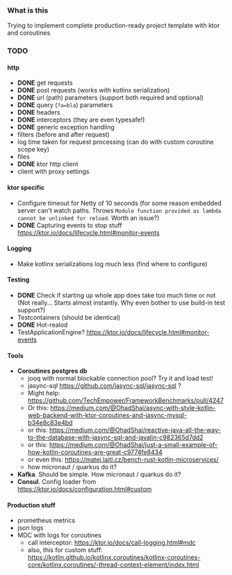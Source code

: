 ### What is this 

Trying to implement complete production-ready project template with ktor and coroutines

### TODO

#### http

- **DONE** get requests
- **DONE** post requests (works with kotlinx serialization)
- **DONE** url (path) parameters (support both required and optional)
- **DONE** query (`?a=bla`) parameters
- **DONE** headers
- **DONE** interceptors (they are even typesafe!)
- **DONE** generic exception handling
- filters (before and after request)
- log time taken for request processing (can do with custom coroutine scope key)
- files
- **DONE** ktor http client 
- client with proxy settings

#### ktor specific

- Configure timeout for Netty of 10 seconds (for some reason embedded server can't watch paths. 
Throws `Module function provided as lambda cannot be unlinked for reload`. Worth an issue?)
- **DONE** Capturing events to stop stuff https://ktor.io/docs/lifecycle.html#monitor-events


#### Logging

- Make kotlinx serializations log much less (find where to configure)

#### Testing

- **DONE** Check if starting up whole app does take too much time or not (Not really... Starts almost instantly. Why 
even bother to use build-in test support?)
- Testcontainers (should be identical)
- **DONE** Hot-realod
- TestApplicationEngine? https://ktor.io/docs/lifecycle.html#monitor-events

#### Tools

- **Coroutines postgres db**
    - jooq with normal blockable connection pool? Try it and load test!
    - jasync-sql https://github.com/jasync-sql/jasync-sql ?
    - Might help: https://github.com/TechEmpower/FrameworkBenchmarks/pull/4247
    - Or this: https://medium.com/@OhadShai/async-with-style-kotlin-web-backend-with-ktor-coroutines-and-jasync-mysql-b34e8c83e4bd
    - or this: https://medium.com/@OhadShai/reactive-java-all-the-way-to-the-database-with-jasync-sql-and-javalin-c982365d7dd2
    - or this: https://medium.com/@OhadShai/just-a-small-example-of-how-kotlin-coroutines-are-great-c9774fe8434
    - or even this: https://matej.laitl.cz/bench-rust-kotlin-microservices/
    - how micronaut / quarkus do it?
- **Kafka**. Should be simple. How micronaut / quarkus do it?
- **Consul**. Config loader from https://ktor.io/docs/configuration.html#custom 

#### Production stuff

- prometheus metrics
- json logs
- MDC with logs for coroutines 
    - call interceptor: https://ktor.io/docs/call-logging.html#mdc
    - also, this for custom stuff: https://kotlin.github.io/kotlinx.coroutines/kotlinx-coroutines-core/kotlinx.coroutines/-thread-context-element/index.html

